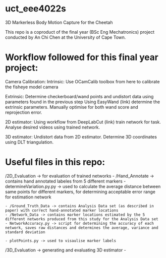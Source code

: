 # uct_eee4022s
3D Markerless Body Motion Capture for the Cheetah

This repo is a coproduct of the final year (BSc Eng Mechatronics) project conducted by An Chi Chen at the University of Cape Town. 

# Workflow followed for this final year project:

Camera Calibration:
    Intrinsic:
    Use OCamCalib toolbox from here  to calibrate the fisheye model camera

   Extrinsic:
   Determine checkerboard/wand points and undistort data using parameters found in the previous step
   Using EasyWand (link) determine the extrinsic parameters.  Manually optimise for both wand score and reprojection error.

2D estimator:
   Using workflow from DeepLabCut (link) train network for task.
    Analyse desired videos using trained network. 

3D estimator:
    Undistort data from 2D estimator.  Determine 3D coordinates using DLT triangulation.

# Useful files in this repo:

/2D_Evaluation -> for evaluation of trained networks
    - /Hand_Annotate -> contains hand annotated labeles from 5 different markers
    - determineVariation.py.py -> used to calculate the average distance between same points for different markers, for determining acceptable error range for estimation network

    - /Ground_Truth_Data -> contains Analysis Data set (as described in paper) with correct hand-annotated marker locations
    - /Network_Data -> contains marker locations estimated by the 5 different networks produced from this study for the Analysis Data set
    - NetworkAccuracy.py -> script for determining the accuracy of each network, saves raw distances and determines the average, variance and standard deviation
    
    - plotPoints.py -> used to visaulise marker labels
    
/3D_Evaluation -> generating and evaluating 3D estimator
    -
    
